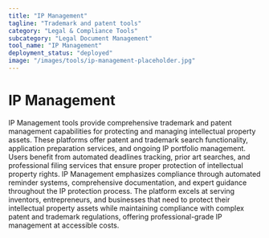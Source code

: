 ```yaml
---
title: "IP Management"
tagline: "Trademark and patent tools"
category: "Legal & Compliance Tools"
subcategory: "Legal Document Management"
tool_name: "IP Management"
deployment_status: "deployed"
image: "/images/tools/ip-management-placeholder.jpg"
---
```


# IP Management

IP Management tools provide comprehensive trademark and patent management capabilities for protecting and managing intellectual property assets. These platforms offer patent and trademark search functionality, application preparation services, and ongoing IP portfolio management. Users benefit from automated deadlines tracking, prior art searches, and professional filing services that ensure proper protection of intellectual property rights. IP Management emphasizes compliance through automated reminder systems, comprehensive documentation, and expert guidance throughout the IP protection process. The platform excels at serving inventors, entrepreneurs, and businesses that need to protect their intellectual property assets while maintaining compliance with complex patent and trademark regulations, offering professional-grade IP management at accessible costs.
